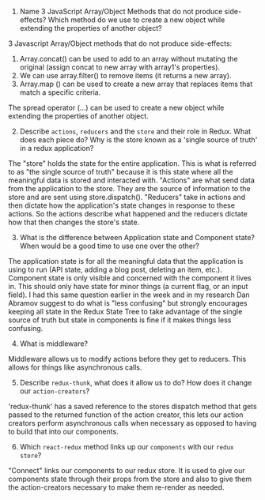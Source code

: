 1.  Name 3 JavaScript Array/Object Methods that do not produce side-effects? Which method do we use to create a new object while extending the properties of another object?

3 Javascript Array/Object methods that do not produce side-effects: 
  1. Array.concat() can be used to add to an array without mutating the original (assign concat to new array with array1's properties).
  2. We can use array.filter() to remove items (it returns a new array). 
  3. Array.map () can be used to create a new array that replaces items that match a specific criteria. 

The spread operator (...) can be used to create a new object while extending the properties of another object. 

2.  Describe `actions`, `reducers` and the `store` and their role in Redux. What does each piece do? Why is the store known as a 'single source of truth' in a redux application?

The "store" holds the state for the entire application. This is what is referred to as "the single source of truth" because it is this state where all the meaningful data is stored and interacted with. "Actions" are what send data from the application to the store. They are the source of information to the store and are sent using store.dispatch(). "Reducers" take in actions and then dictate how the application's state changes in response to these actions. So the actions describe what happened and the reducers dictate how that then changes the store's state. 

3.  What is the difference between Application state and Component state? When would be a good time to use one over the other?

The application state is for all the meaningful data that the application is using to run (API state, adding a blog post, deleting an item, etc.). Component state is only visible and concerned with the component it lives in. This should only have state for minor things (a current flag, or an input field). I had this same question earlier in the week and in my research Dan Abramov suggest to do what is "less confusing" but strongly encourages keeping all state in the Redux State Tree to take advantage of the single source of truth but state in components is fine if it makes things less confusing. 

4.  What is middleware?

Middleware allows us to modify actions before they get to reducers. This allows for things like asynchronous calls. 

5.  Describe `redux-thunk`, what does it allow us to do? How does it change our `action-creators`?

'redux-thunk' has a saved reference to the stores dispatch method that gets passed to the returned function of the action creator, this lets our action creators perform asynchronous calls when necessary as opposed to having to build that into our components. 

6.  Which `react-redux` method links up our `components` with our `redux store`?

"Connect" links our components to our redux store. It is used to give our components state through their props from the store and also to give them the action-creators necessary to make them re-render as needed. 
